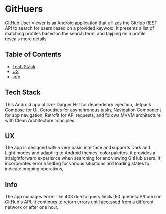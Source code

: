 # GitHuers

GitHub User Viewer is an Android application that utilizes the GitHub REST API to search for users based on a provided keyword. It presents a list of matching profiles based on the search term, and tapping on a profile reveals more details.
## Table of Contents

- [Tech Stack](#description)
- [UX](#ux)
- [Info](#info)

## Tech Stack

This Android app utilizes Dagger Hilt for dependency injection, Jetpack Compose for UI, Coroutines for asynchronous tasks, Navigation Component for app navigation, Retrofit for API requests, and follows MVVM architecture with Clean Architecture principles.

## UX

The app is designed with a very basic interface and supports Dark and Light modes and adapting to Android themes' color palettes, it provides a straightforward experience when searching for and viewing GitHub users. It incorporates error handling for various situations and loading states to indicate ongoing operations, 

## Info

The app manages errors like 403 due to query limits (60 queries/IP/hour) on GitHub's API. It continues to return errors until accessed from a different network or after one hour.
